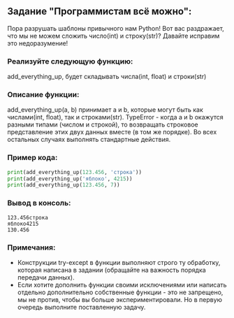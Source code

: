 ## Задание "Программистам всё можно":
Пора разрушать шаблоны привычного нам Python! Вот вас раздражает, что мы не можем сложить число(int) и строку(str)? Давайте исправим это недоразумение!

### Реализуйте следующую функцию:
add_everything_up, будет складывать числа(int, float) и строки(str)

### Описание функции:
add_everything_up(a, b) принимает a и b, которые могут быть как числами(int, float), так и строками(str).
TypeError - когда a и b окажутся разными типами (числом и строкой), то возвращать строковое представление этих двух данных вместе (в том же порядке). Во всех остальных случаях выполнять стандартные действия.

### Пример кода:
```python
print(add_everything_up(123.456, 'строка'))
print(add_everything_up('яблоко', 4215))
print(add_everything_up(123.456, 7))
```
### Вывод в консоль:
```
123.456строка
яблоко4215
130.456
```
### Примечания:
- Конструкции try-except в функции выполняют строго ту обработку, которая написана в задании (обращайте на важность порядка передачи данных).
- Если хотите дополнить функции своими исключениями или написать отдельно дополнительно собственные функции - это не запрещено, мы не против, чтобы вы больше экспериментировали. Но в первую очередь выполните поставленную задачу.
